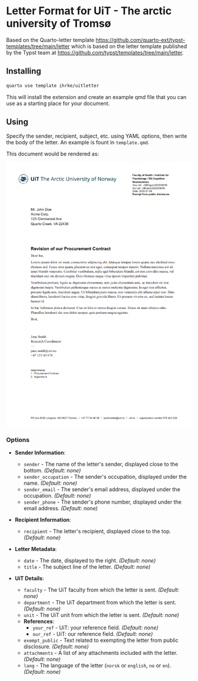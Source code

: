 # Letter Format for UiT - The arctic university of Tromsø

Based on the Quarto-letter template <https://github.com/quarto-ext/typst-templates/tree/main/letter> which is based on the letter template published by the Typst team at <https://github.com/typst/templates/tree/main/letter>.


## Installing

```bash
quarto use template ihrke/uitletter
```

This will install the extension and create an example qmd file that you can use as a starting place for your document.

## Using

Specify the sender, recipient, subject, etc. using YAML options, then write the body of the letter. An example is fount in `template.qmd`.

This document would be rendered as:

![](template.png)

### Options

- **Sender Information**:
  - `sender` - The name of the letter's sender, displayed close to the bottom. *(Default: none)*
  - `sender_occupation` - The sender's occupation, displayed under the name. *(Default: none)*
  - `sender_email` - The sender's email address, displayed under the occupation. *(Default: none)*
  - `sender_phone` - The sender's phone number, displayed under the email address. *(Default: none)*

- **Recipient Information**:
  - `recipient` - The letter's recipient, displayed close to the top. *(Default: none)*

- **Letter Metadata**:
  - `date` - The date, displayed to the right. *(Default: none)*
  - `title` - The subject line of the letter. *(Default: none)*

- **UiT Details**:
  - `faculty` - The UiT faculty from which the letter is sent. *(Default: none)*
  - `department` - The UiT department from which the letter is sent. *(Default: none)*
  - `unit` - The UiT unit from which the letter is sent. *(Default: none)*
  - **References**:
    - `your_ref` - UiT: your reference field. *(Default: none)*
    - `our_ref` - UiT: our reference field. *(Default: none)*
  - `exempt_public` - Text related to exempting the letter from public disclosure. *(Default: none)*
  - `attachments` - A list of any attachments included with the letter. *(Default: none)*
  - `lang` - The language of the letter (`norsk` or `english`, `no` or `en`). *(Default: none)*

